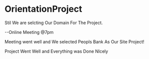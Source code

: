 # OrientationProject

Stil We are selcting Our Domain For The Project.

--Online Meeting @7pm

Meeting went well and We selected Peopls Bank As Our Site Project!

Project Went Well and Everything was Done NIcely

